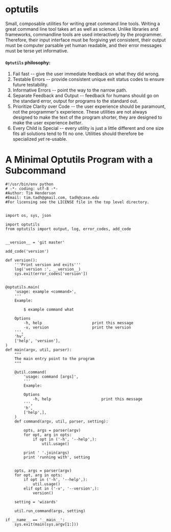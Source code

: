 optutils
========

Small, composable utilities for writing great command line tools. Writing
a great command line tool takes art as well as science. Unlike libraries and
frameworks, commandline tools are used interactively by the programmer.
Therefore, their input interface must be forgiving yet consistent, their output
must be computer parsable yet human readable, and their error messages must be
terse yet informative.

#### `Optutils` philosophy:

1. Fail fast -- give the user immediate feedback on what they did wrong.
2. Testable Errors -- provide consistent unique exit status codes to ensure
   future testability.
3. Informative Errors -- point the way to the narrow path.
4. Separate Feedback and Output -- feedback for humans should go on the standard
   error, output for programs to the standard out.
5. Prioritize Clarity over Code -- the user experience should be paramount, not
   the programmer's experience. These utilities are not always designed to make
   the text of the program shorter, they are designed to make the user
   experience *better*.
6. Every Child is Special -- every utility is just a little different and one
   size fits all solutions tend to fit no one. Utilities should therefore be
   specialized *yet* re-usable.

# A Minimal Optutils Program with a Subcommand

    #!/usr/bin/env python
    # -*- coding: utf-8 -*-
    #Author: Tim Henderson
    #Email: tim.tadh@gmail.com, tadh@case.edu
    #For licensing see the LICENSE file in the top level directory.


    import os, sys, json

    import optutils
    from optutils import output, log, error_codes, add_code


    __version__ = 'git master'

    add_code('version')

    def version():
        '''Print version and exits'''
        log('version :', __version__)
        sys.exit(error_codes['version'])


    @optutils.main(
        'usage: example <command>',
        '''
        Example:

            $ example command what

        Options
            -h, help                      print this message
            -v, version                   print the version
        ''',
        'hv',
        ['help', 'version'],
    )
    def main(argv, util, parser):
        """
        The main entry point to the program
        """

        @util.command(
            'usage: command [args]',
            '''
            Example:

            Options
                -h, help                      print this message
            ''',
            'h',
            ['help',],
        )
        def command(argv, util, parser, setting):

            opts, args = parser(argv)
            for opt, arg in opts:
                if opt in ('-h', '--help',):
                    util.usage()

            print ' '.join(args)
            print 'running with', setting


        opts, args = parser(argv)
        for opt, arg in opts:
            if opt in ('-h', '--help',):
                util.usage()
            elif opt in ('-v', '--version',):
                version()

        setting = 'wizards'

        util.run_command(args, setting)

    if __name__ == '__main__':
        sys.exit(main(sys.argv[1:]))


